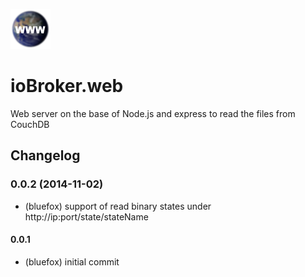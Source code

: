 ![Logo](admin/web.png)

# ioBroker.web

Web server on the base of Node.js and express to read the files from CouchDB


## Changelog
### 0.0.2 (2014-11-02)
* (bluefox) support of read binary states under http://ip:port/state/stateName

#### 0.0.1
* (bluefox) initial commit
